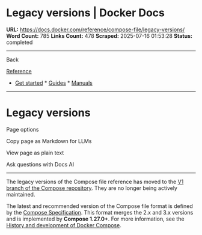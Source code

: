 # Legacy versions | Docker Docs

**URL:** https://docs.docker.com/reference/compose-file/legacy-versions/
**Word Count:** 785
**Links Count:** 478
**Scraped:** 2025-07-16 01:53:28
**Status:** completed

---

Back

[Reference](https://docs.docker.com/reference/)

  * [Get started](https://docs.docker.com/get-started/)   * [Guides](https://docs.docker.com/guides/)   * [Manuals](https://docs.docker.com/manuals/)

* * *

# Legacy versions

Page options

Copy page as Markdown for LLMs

View page as plain text

Ask questions with Docs AI

* * *

The legacy versions of the Compose file reference has moved to the [V1 branch of the Compose repository](https://github.com/docker/compose/tree/v1/docs). They are no longer being actively maintained.

The latest and recommended version of the Compose file format is defined by the [Compose Specification](https://docs.docker.com/reference/compose-file/). This format merges the 2.x and 3.x versions and is implemented by **Compose 1.27.0+**. For more information, see the [History and development of Docker Compose](https://docs.docker.com/compose/intro/history/).
